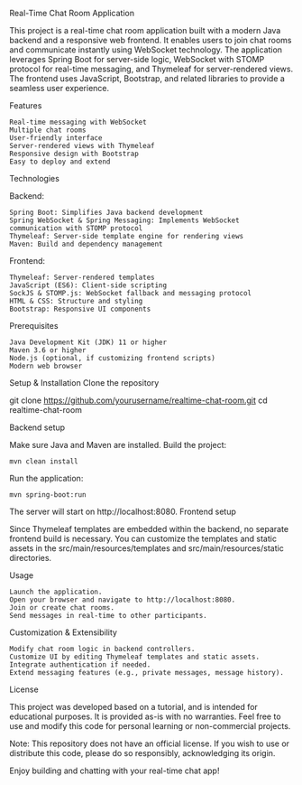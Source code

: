 Real-Time Chat Room Application

This project is a real-time chat room application built with a modern Java backend and a responsive web frontend. It enables users to join chat rooms and communicate instantly using WebSocket technology. The application leverages Spring Boot for server-side logic, WebSocket with STOMP protocol for real-time messaging, and Thymeleaf for server-rendered views. The frontend uses JavaScript, Bootstrap, and related libraries to provide a seamless user experience.

Features

    Real-time messaging with WebSocket
    Multiple chat rooms
    User-friendly interface
    Server-rendered views with Thymeleaf
    Responsive design with Bootstrap
    Easy to deploy and extend

Technologies

Backend:

    Spring Boot: Simplifies Java backend development
    Spring WebSocket & Spring Messaging: Implements WebSocket communication with STOMP protocol
    Thymeleaf: Server-side template engine for rendering views
    Maven: Build and dependency management

Frontend:

    Thymeleaf: Server-rendered templates
    JavaScript (ES6): Client-side scripting
    SockJS & STOMP.js: WebSocket fallback and messaging protocol
    HTML & CSS: Structure and styling
    Bootstrap: Responsive UI components

Prerequisites

    Java Development Kit (JDK) 11 or higher
    Maven 3.6 or higher
    Node.js (optional, if customizing frontend scripts)
    Modern web browser

Setup & Installation
Clone the repository

          

git clone https://github.com/yourusername/realtime-chat-room.git
cd realtime-chat-room

      

Backend setup

Make sure Java and Maven are installed.
Build the project:

    mvn clean install

      

Run the application:

          

    mvn spring-boot:run

      

The server will start on http://localhost:8080.
Frontend setup

Since Thymeleaf templates are embedded within the backend, no separate frontend build is necessary. You can customize the templates and static assets in the src/main/resources/templates and src/main/resources/static directories.

Usage

    Launch the application.
    Open your browser and navigate to http://localhost:8080.
    Join or create chat rooms.
    Send messages in real-time to other participants.

Customization & Extensibility

    Modify chat room logic in backend controllers.
    Customize UI by editing Thymeleaf templates and static assets.
    Integrate authentication if needed.
    Extend messaging features (e.g., private messages, message history).

License

This project was developed based on a tutorial, and is intended for educational purposes. It is provided as-is with no warranties. Feel free to use and modify this code for personal learning or non-commercial projects.

Note: This repository does not have an official license. If you wish to use or distribute this code, please do so responsibly, acknowledging its origin.

Enjoy building and chatting with your real-time chat app!
